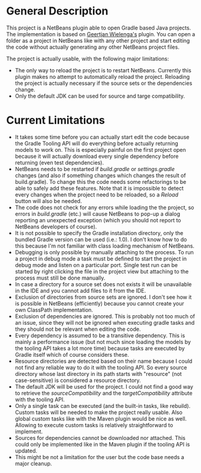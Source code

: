 General Description
===================

This project is a NetBeans plugin able to open Gradle based Java projects.
The implementation is based on [Geertjan Wielenga's](https://blogs.oracle.com/geertjan/) plugin.
You can open a folder as a project in NetBeans like with any other project and
start editing the code without actually generating any other NetBeans project files.

The project is actually usable, with the following major limitations:

- The only way to reload the project is to restart NetBeans. Currently this plugin
  makes no attempt to automatically reload the project. Reloading the project is
  actually necessary if the source sets or the dependencies change.
- Only the default JDK can be used for source and targe compatibility.


Current Limitations
===================

- It takes some time before you can actually start edit the code
  because the Gradle Tooling API will do everything before actually
  returning models to work on. This is especially painful on the first
  project open because it will actually download every single dependency
  before returning (even test dependencies).
- NetBeans needs to be restarted if *build.gradle* or *settings.gradle* changes
  (and also if something changes which changes the result of build.gradle).
  To change this the code needs some refactorings to be able to safely add
  these features. Note that it is impossible to detect every changes when
  the project need to be reloaded, so a *Reload* button will also be needed.
- The code does not check for any errors while loading the the project, so
  errors in *build.gradle* (etc.) will cause NetBeans to pop-up a dialog
  reporting an unexpected exception (which you should not report to
  NetBeans developers of course).
- It is not possible to specify the Gradle installation directory, only the
  bundled Gradle version can be used (i.e.: 1.0). I don't know how to do this
  because I'm not familiar with class loading mechanism of NetBeans.
- Debugging is only possible by manually attaching to the process. To run a project
  in debug mode a task must be defined to start the project in debug mode and listen
  on a particular port. Single test run can be started by right clicking the file in
  the project view but attaching to the process must still be done manually.
- In case a directory for a source set does not exists it will be unavailable
  in the IDE and you cannot add files to it from the IDE.
- Exclusion of directories from source sets are ignored. I don't see how it
  is possible in NetBeans (efficiently) because you cannot create your own
  ClassPath implementation.
- Exclusion of dependencies are ignored. This is probably not too much of an issue,
  since they will not be ignored when executing gradle tasks and they should not be
  relevant when editing the code.
- Every dependency is assumed to be a transitive dependency. This is mainly
  a performance issue (but not much since loading the models by the
  tooling API takes a lot more time) because tasks are executed by Gradle itself
  which of course considers these.
- Resource directories are detected based on their name because I could not
  find any reliable way to do it with the tooling API. So every source
  directory whose last directory in its path starts with "resource"
  (not case-sensitive) is considered a resource directory.
- The default JDK will be used for the project. I could not find a good way
  to retrieve the *sourceCompatibility* and the *targetCompatibility* attribute
  with the tooling API.
- Only a single task can be executed (and the built-in tasks, like rebuild). Custom
  tasks will be needed to make the project really usable. Also global custom tasks
  like with the Maven plugin would be nice as well. Allowing to execute custom tasks
  is relatively straightforward to implement.
- Sources for dependencies cannot be downloaded nor attached. This could only
  be implemented like in the Maven plugin if the tooling API is updated.
- This might be not a limitation for the user but the code base needs a major
  cleanup.
